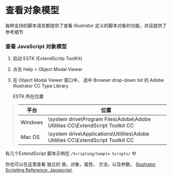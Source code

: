 # 查看对象模型

每种支持的脚本语言都提供了查看 Illustrator 定义的脚本对象的功能，并且提供了参考细节



### 查看 JavaScript 对象模型

1. 启动 ESTK (ExtendScritp ToolKit)

2. 点击 Help > Object Modal Viewer

3. 在 Object Modal Viewer 窗口中， 选中   Browser drop-down list 的  Adobe lllustrator CC Type Library

   ESTK 所在位置

> | 平台    | 位置                                                         |
> | ------- | ------------------------------------------------------------ |
> | Windows | \system drive\Program Files\Adobe\Adobe Utilities CC\ExtendScript Toolkit CC |
> | Mac OS  | \system drive\Applications\Utilities\Adobe Utilities CC\ExtendScript Toolkit CC |

有几个ExtendScript 脚本示例在 `/Scripting/Sample Scripts/` 中

你也可以在这里查看 独立的 类，对象，属性， 方法，以及参数， [Illustrator Scripting Reference: Javascript](https://ai-scripting.docsforadobe.dev/scriptingJavascript/forMoreInfo.html#scriptingjavascript-formoreinfo).

